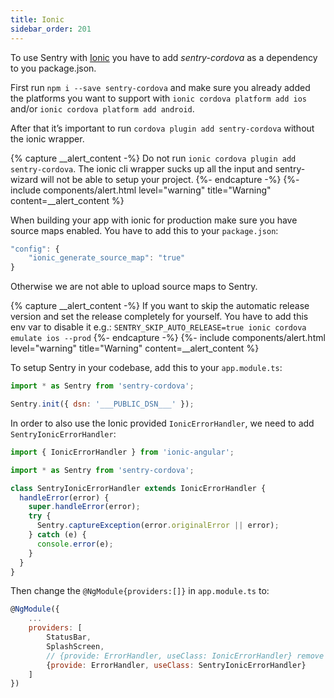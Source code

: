 ```yaml
---
title: Ionic
sidebar_order: 201
---
```


To use Sentry with [Ionic](https://ionicframework.com/) you have to add _sentry-cordova_ as a dependency to you package.json.

First run `npm i --save sentry-cordova` and make sure you already added the platforms you want to support with `ionic cordova platform add ios` and/or `ionic cordova platform add android`.

After that it’s important to run `cordova plugin add sentry-cordova` without the ionic wrapper.

{% capture __alert_content -%}
Do not run `ionic cordova plugin add sentry-cordova`. The ionic cli wrapper sucks up all the input and sentry-wizard will not be able to setup your project.
{%- endcapture -%}
{%- include components/alert.html
  level="warning"
  title="Warning"
  content=__alert_content
%}

When building your app with ionic for production make sure you have source maps enabled. You have to add this to your `package.json`:

```javascript
"config": {
    "ionic_generate_source_map": "true"
}
```

Otherwise we are not able to upload source maps to Sentry.

{% capture __alert_content -%}
If you want to skip the automatic release version and set the release completely for yourself. You have to add this env var to disable it e.g.: `SENTRY_SKIP_AUTO_RELEASE=true ionic cordova emulate ios --prod`
{%- endcapture -%}
{%- include components/alert.html
  level="warning"
  title="Warning"
  content=__alert_content
%}

To setup Sentry in your codebase, add this to your `app.module.ts`:

```javascript
import * as Sentry from 'sentry-cordova';

Sentry.init({ dsn: '___PUBLIC_DSN___' });
```

In order to also use the Ionic provided `IonicErrorHandler`, we need to add `SentryIonicErrorHandler`:

```javascript
import { IonicErrorHandler } from 'ionic-angular';

import * as Sentry from 'sentry-cordova';

class SentryIonicErrorHandler extends IonicErrorHandler {
  handleError(error) {
    super.handleError(error);
    try {
      Sentry.captureException(error.originalError || error);
    } catch (e) {
      console.error(e);
    }
  }
}
```

Then change the `@NgModule{providers:[]}` in `app.module.ts` to:

```javascript
@NgModule({
    ...
    providers: [
        StatusBar,
        SplashScreen,
        // {provide: ErrorHandler, useClass: IonicErrorHandler} remove this, add next line
        {provide: ErrorHandler, useClass: SentryIonicErrorHandler}
    ]
})
```

